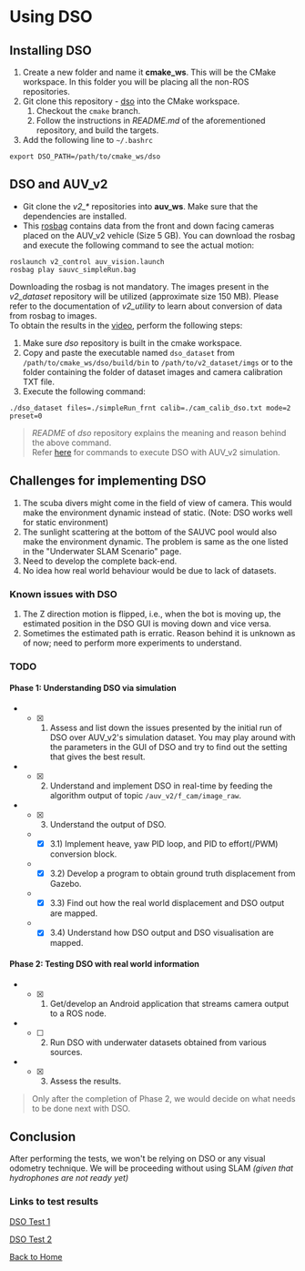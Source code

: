 # Using DSO
## Installing DSO
1. Create a new folder and name it **cmake_ws**. This will be the CMake workspace. In this folder you will be placing all the non-ROS repositories.
2. Git clone this repository - [dso](https://github.com/NikolausDemmel/dso/tree/cmake) into the CMake workspace.
    1. Checkout the `cmake` branch.
    2. Follow the instructions in _README.md_ of the aforementioned repository, and build the targets.
3. Add the following line to `~/.bashrc`
```
export DSO_PATH=/path/to/cmake_ws/dso
```

## DSO and AUV_v2
- Git clone the _v2\_\*_ repositories into **auv_ws**. Make sure that the dependencies are installed.
- This [rosbag](https://drive.google.com/file/d/1_rANX3zwthq0yXkztWnRG6kZjRiXbiAf/view?usp=sharing) contains data from the front and down facing cameras placed on the AUV_v2 vehicle (Size 5 GB). You can download the rosbag and execute the following command to see the actual motion:
```
roslaunch v2_control auv_vision.launch
rosbag play sauvc_simpleRun.bag
``` 
Downloading the rosbag is not mandatory. The images present in the _v2\_dataset_ repository will be utilized (approximate size 150 MB). Please refer to the documentation of _v2\_utility_ to learn about conversion of data from rosbag to images. <br>
To obtain the results in the [video](https://youtu.be/-gvOdPLldr4), perform the following steps:
1. Make sure _dso_ repository is built in the cmake workspace.
2. Copy and paste the executable named `dso_dataset` from `/path/to/cmake_ws/dso/build/bin` to `/path/to/v2_dataset/imgs` or to the folder containing the folder of dataset images and camera calibration TXT file.
3. Execute the following command:
```
./dso_dataset files=./simpleRun_frnt calib=./cam_calib_dso.txt mode=2 preset=0
```
> _README_ of _dso_ repository explains the meaning and reason behind the above command.<br>
> Refer [here](./v2_control.md) for commands to execute DSO with AUV\_v2 simulation.

## Challenges for implementing DSO
1. The scuba divers might come in the field of view of camera. This would make the environment dynamic instead of static. (Note: DSO works well for static environment)
2. The sunlight scattering at the bottom of the SAUVC pool would also make the environment dynamic. The problem is same as the one listed in the "Underwater SLAM Scenario" page.
3. Need to develop the complete back-end.
4. No idea how real world behaviour would be due to lack of datasets.

### Known issues with DSO
1. The Z direction motion is flipped, i.e., when the bot is moving up, the estimated position in the DSO GUI is moving down and vice versa.
2. Sometimes the estimated path is erratic. Reason behind it is unknown as of now; need to perform more experiments to understand.

### TODO
#### Phase 1: Understanding DSO via simulation
- -[x] 1) Assess and list down the issues presented by the initial run of DSO over AUV_v2's simulation dataset. You may play around with the parameters in the GUI of DSO and try to find out the setting that gives the best result.
- -[x] 2) Understand and implement DSO in real-time by feeding the algorithm output of topic `/auv_v2/f_cam/image_raw`.
- -[x] 3) Understand the output of DSO.
  - -[x] 3.1) Implement heave, yaw PID loop, and PID to effort(/PWM) conversion block.
  - -[x] 3.2) Develop a program to obtain ground truth displacement from Gazebo.
  - -[x] 3.3) Find out how the real world displacement and DSO output are mapped.
  - -[x] 3.4) Understand how DSO output and DSO visualisation are mapped.

#### Phase 2: Testing DSO with real world information
- -[x] 1) Get/develop an Android application that streams camera output to a ROS node.
- -[ ] 2) Run DSO with underwater datasets obtained from various sources.
- -[x] 3) Assess the results.

> Only after the completion of Phase 2, we would decide on what needs to be done next with DSO.

## Conclusion
After performing the tests, we won't be relying on DSO or any visual odometry technique. We will be proceeding without using SLAM _(given that hydrophones are not ready yet)_

### Links to test results
[DSO Test 1](./DSO-Test-1.md)

[DSO Test 2](./DSO-Test-2.md)

[Back to Home](./Home.md)